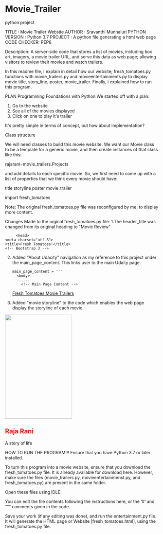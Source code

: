 # Movie_Trailer
python project

TITLE : Movie Trailer Website 
AUTHOR : Sravanthi Munnaluri
PYTHON VERSION : Python 3.7
PROJECT : A python file generating a html web page
CODE CHECKER: PEP8

Description: A server-side code that stores a list of movies, including box art, imagery, a movie trailer URL, and serve this data as web page; allowing visitors to review their movies and watch trailers.

In this readme file, I explain in detail how our website; fresh_tomatoes.py functions with movie_trailers.py and movieentertainments.py to display movie title, story_line, poster, movie_trailer.  Finally, i explained how to run this program.

PLAN
Programming Foundations with Python
We started off with a plan:

1. Go to the website
2. See all of the movies displayed
3. Click on one to play it's trailer

It's pretty simple in terms of concept, but how about implementation?

Class structure

We will need classes to build this movie website. We want our Movie class to be a template for a generic movie, and then create instances of that class like this:

rajarani=movie_trailers.Projects

and add details to each specific movie. So, we first need to come up with a list of properties that we think every movie should have:

title
storyline
poster
movie_trailer
                           
import fresh_tomatoes

Note:
The original fresh_tomatoes.py file was reconfigured by me, to display more content.

Changes Made to the orginal fresh_tomatoes.py file:
1.The header_title was changed from its original heading to "Movie Review"

         <head>
    <meta charset="utf-8">
    <title>Fresh Tomatoes!</title>
    <!-- Bootstrap 3 -->
             
2. Added "About Udacity" navigation as my reference to this project under the main_page_content. This links user to the main Udaity page.

       main_page_content = '''
         <body>
         ......
           <!-- Main Page Content -->
    <div class="container">
      <div class="navbar navbar-inverse navbar-fixed-top" role="navigation">
        <div class="container">
          <div class="navbar-header">
            <a class="navbar-brand" href="#">Fresh Tomatoes Movie Trailers</a>
          </div>
        </div>
      </div>
    </div>
                   
3. Added "movie storyline" to the code which enables the web page display the storyline of each movie.

  <div class="col-md-6 col-lg-4 movie-tile" data-trailer-youtube-id="wZm38_0aIXk" data-toggle="modal" data-target="#trailer">
    <div class="text-center">
      <img src="https://media5.picsearch.com/is?K1g3ElIDDJUN9rx1_Cf2yIR_zQbBjwe6bHiVC29NnFs&height=341" width="220" height="342">
      <h2 style="color:red">Raja Rani</h2>
       <p style="color:black">A story of life <br></p>
    </div>
   
</div>
   
HOW TO RUN THE PROGRAM!!!
  Ensure that you have Python 3.7 or later installed.

  To turn this program into a movie website, ensure that you download the fresh_tomatoes.py file. It is already available for download     here. However, make sure the files (movie_trailers.py, movieentertainmenst.py, and fresh_tomatoes.py) are present in the same folder.

  Open these files using IDLE.

  You can edit the file contents following the instructions here, or the ‘#’ and “”” comments given in the code.

  Save your work (if any editing was done), and run the entertainment.py file. It will generate the HTML page or Website [fresh_tomatoes.html], using the fresh_tomatoes.py file.
